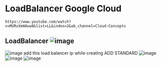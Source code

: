 #   LoadBalancer Google Cloud
```
https://www.youtube.com/watch?v=MURvXmHAuw8&list=LL&index=2&ab_channel=Cloud-Concepts
```
LoadBalancer 
![image](https://user-images.githubusercontent.com/85424262/230560671-864e96d6-1b91-4f2f-add0-62595c825424.png)
---------------------------------------
![image](https://user-images.githubusercontent.com/85424262/230560348-a0cf3d8c-da7a-47ce-a2ab-77d971aa6285.png)
add this load balancer ip while creating ADD STANDARD
![image](https://user-images.githubusercontent.com/85424262/230559753-7795b738-d131-4952-95ae-60a55cc6d0dc.png)
![image](https://user-images.githubusercontent.com/85424262/230559911-56463357-f4a7-4efa-9520-f0756568d396.png)
![image](https://user-images.githubusercontent.com/85424262/230559963-a4596a88-99b5-4d8e-b827-e4d438352e59.png)

